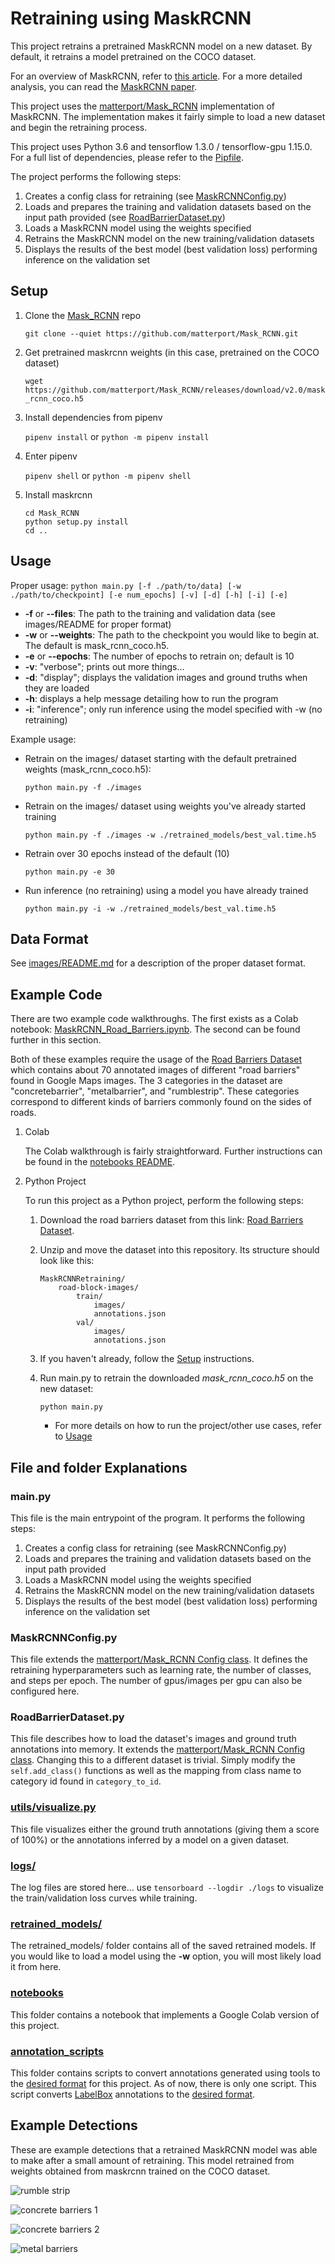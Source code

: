 # Retraining using MaskRCNN

This project retrains a pretrained MaskRCNN model on a new dataset. By default, it retrains a model pretrained on the COCO dataset.

For an overview of MaskRCNN, refer to [this article](https://www.analyticsvidhya.com/blog/2019/07/computer-vision-implementing-mask-r-cnn-image-segmentation/). For a more detailed analysis, you can read the [MaskRCNN paper](https://arxiv.org/abs/1703.06870).

This project uses the [matterport/Mask_RCNN](https://github.com/matterport/Mask_RCNN) implementation of MaskRCNN. The implementation makes it fairly simple to load a new dataset and begin the retraining process.

This project uses Python 3.6 and tensorflow 1.3.0 / tensorflow-gpu 1.15.0. For a full list of dependencies, please refer to the [Pipfile](./Pipfile).

The project performs the following steps:
1. Creates a config class for retraining (see [MaskRCNNConfig.py](MaskRCNNConfig.py))
2. Loads and prepares the training and validation datasets based on the 
    input path provided (see [RoadBarrierDataset.py](./RoadBarrierDataset.py))
3. Loads a MaskRCNN model using the weights specified
4. Retrains the MaskRCNN model on the new training/validation datasets
5. Displays the results of the best model (best validation loss) performing 
    inference on the validation set

## Setup

1. Clone the [Mask_RCNN](https://github.com/matterport/Mask_RCNN) repo

    `git clone --quiet https://github.com/matterport/Mask_RCNN.git`

2. Get pretrained maskrcnn weights (in this case, pretrained on the COCO dataset)

    `wget https://github.com/matterport/Mask_RCNN/releases/download/v2.0/mask_rcnn_coco.h5`

3. Install dependencies from pipenv

    `pipenv install` or `python -m pipenv install`

4. Enter pipenv

    `pipenv shell` or `python -m pipenv shell`

5. Install maskrcnn

    ```
    cd Mask_RCNN
    python setup.py install
    cd ..
    ```

## Usage

Proper usage: `python main.py [-f ./path/to/data] [-w ./path/to/checkpoint] [-e num_epochs] [-v] [-d] [-h] [-i] [-e]`

* **-f** or **--files**: The path to the training and validation data (see images/README for proper format)
* **-w** or **--weights**: The path to the checkpoint you would like to begin at. The default is mask_rcnn_coco.h5.
* **-e** or **--epochs**: The number of epochs to retrain on; default is 10
* **-v**: "verbose"; prints out more things...
* **-d**: "display"; displays the validation images and ground truths when they are loaded
* **-h**: displays a help message detailing how to run the program
* **-i**: "inference"; only run inference using the model specified with -w (no retraining)

Example usage:

* Retrain on the images/ dataset starting with the default pretrained weights (mask_rcnn_coco.h5):

    ```
    python main.py -f ./images
    ```
* Retrain on the images/ dataset using weights you've already started training

    ```
    python main.py -f ./images -w ./retrained_models/best_val.time.h5
    ```
* Retrain over 30 epochs instead of the default (10)

    ```
    python main.py -e 30
    ```
* Run inference (no retraining) using a model you have already trained
    ```
    python main.py -i -w ./retrained_models/best_val.time.h5
    ```

## Data Format

See [images/README.md](./images/README.md) for a description of the proper dataset format.

## Example Code

There are two example code walkthroughs. The first exists as a Colab notebook: [MaskRCNN_Road_Barriers.ipynb](MaskRCNN_Road_Barriers.ipynb). The second can be found further in this section.

Both of these examples require the usage of the [Road Barriers Dataset](https://drive.google.com/drive/folders/10L-YCj88Z7RIraDdgCMoCgSH-pAHYLcL?usp=sharing) which contains about 70 annotated images of different "road barriers" found in Google Maps images. The 3 categories in the dataset are "concretebarrier", "metalbarrier", and "rumblestrip". These categories correspond to different kinds of barriers commonly found on the sides of roads.

1. Colab

    The Colab walkthrough is fairly straightforward. Further instructions can be found in the [notebooks README](./notebooks/README.md).

2. Python Project

    To run this project as a Python project, perform the following steps:

    1. Download the road barriers dataset from this link: [Road Barriers Dataset](https://drive.google.com/drive/folders/10L-YCj88Z7RIraDdgCMoCgSH-pAHYLcL?usp=sharing).

    2. Unzip and move the dataset into this repository. Its structure should look like this:

        ```
        MaskRCNNRetraining/
            road-block-images/
                train/
                    images/
                    annotations.json
                val/
                    images/
                    annotations.json
        ```

    3. If you haven't already, follow the [Setup](##Setup) instructions.

    4. Run main.py to retrain the downloaded *mask_rcnn_coco.h5* on the new dataset:

        `python main.py`

        * For more details on how to run the project/other use cases, refer to [Usage](##Usage)

## File and folder Explanations

### main.py

This file is the main entrypoint of the program. It performs the following steps:
1. Creates a config class for retraining (see MaskRCNNConfig.py)
2. Loads and prepares the training and validation datasets based on the 
    input path provided
3. Loads a MaskRCNN model using the weights specified
4. Retrains the MaskRCNN model on the new training/validation datasets
5. Displays the results of the best model (best validation loss) performing 
    inference on the validation set

### MaskRCNNConfig.py

This file extends the [matterport/Mask_RCNN Config class](https://github.com/matterport/Mask_RCNN/blob/master/mrcnn/config.py). It defines the retraining hyperparameters such as learning rate, the number of classes, and steps per epoch. The number of gpus/images per gpu can also be configured here.

### RoadBarrierDataset.py

This file describes how to load the dataset's images and ground truth annotations into memory. It extends the [matterport/Mask_RCNN Config class](https://github.com/matterport/Mask_RCNN/blob/master/mrcnn/utils.py). Changing this to a different dataset is trivial. Simply modify the `self.add_class()` functions as well as the mapping from class name to category id found in `category_to_id`.

### [utils/visualize.py](./utils/visualize.py)

This file visualizes either the ground truth annotations (giving them a score of 100%) or the annotations inferred by a model on a given dataset.

### [logs/](./logs/README.md)

The log files are stored here... use `tensorboard --logdir ./logs` to visualize the train/validation loss curves while training.

### [retrained_models/](./retrained_models/README.md)

The retrained_models/ folder contains all of the saved retrained models. If you would like to load a model using the **-w** option, you will most likely load it from here.

### [notebooks](./notebooks/README.md)

This folder contains a notebook that implements a Google Colab version of this project.

### [annotation_scripts](./annotation_scripts/README.md)

This folder contains scripts to convert annotations generated using tools to the [desired format](./images/README.md) for this project. As of now, there is only one script. This script converts [LabelBox](https://labelbox.com/) annotations to the [desired format](./images/README.md).

## Example Detections

These are example detections that a retrained MaskRCNN model was able to make after a small amount of retraining. This model retrained from weights obtained from maskrcnn trained on the COCO dataset.

![rumble strip](./example_detections/rumble_strips.png)

![concrete barriers 1](./example_detections/concrete_barriers.png)

![concrete barriers 2](./example_detections/concrete_barriers_2.png)

![metal barriers](./example_detections/metal_barrier.png)